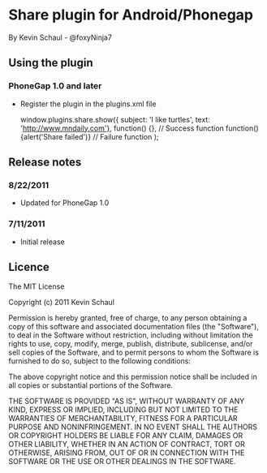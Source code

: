 # Share plugin for Android/Phonegap #
By Kevin Schaul - @foxyNinja7

## Using the plugin ##

### PhoneGap 1.0 and later ###
* Register the plugin in the plugins.xml file
	<plugin name="Share" value="com.schaul.plugins.share.Share"/>

	window.plugins.share.show({
		subject: 'I like turtles',
		text: 'http://www.mndaily.com'},
		function() {}, // Success function
		function() {alert('Share failed')} // Failure function
	);

## Release notes ##

### 8/22/2011 ###
* Updated for PhoneGap 1.0

### 7/11/2011 ###
* Initial release

## Licence ##

The MIT License

Copyright (c) 2011 Kevin Schaul

Permission is hereby granted, free of charge, to any person obtaining a copy
of this software and associated documentation files (the "Software"), to deal
in the Software without restriction, including without limitation the rights
to use, copy, modify, merge, publish, distribute, sublicense, and/or sell
copies of the Software, and to permit persons to whom the Software is
furnished to do so, subject to the following conditions:

The above copyright notice and this permission notice shall be included in
all copies or substantial portions of the Software.

THE SOFTWARE IS PROVIDED "AS IS", WITHOUT WARRANTY OF ANY KIND, EXPRESS OR
IMPLIED, INCLUDING BUT NOT LIMITED TO THE WARRANTIES OF MERCHANTABILITY,
FITNESS FOR A PARTICULAR PURPOSE AND NONINFRINGEMENT. IN NO EVENT SHALL THE
AUTHORS OR COPYRIGHT HOLDERS BE LIABLE FOR ANY CLAIM, DAMAGES OR OTHER
LIABILITY, WHETHER IN AN ACTION OF CONTRACT, TORT OR OTHERWISE, ARISING FROM,
OUT OF OR IN CONNECTION WITH THE SOFTWARE OR THE USE OR OTHER DEALINGS IN
THE SOFTWARE.